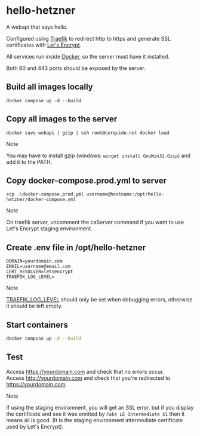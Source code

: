 # hello-hetzner
A webapi that says hello.

Configured using [Traefik](https://traefik.io/traefik/) to redirect http to https and generate SSL certificates with [Let's Encrypt](https://letsencrypt.org/).  

All services run inside [Docker](https://www.docker.com/), so the server must have it installed.

Both 80 and 443 ports should be exposed by the server.

## Build all images locally
```pwsh
docker compose up -d --build
```

## Copy all images to the server
```pwsh
docker save webapi | gzip | ssh root@cerquido.net docker load
```
> [!NOTE]
> You may have to install gzip (windows: `winget install GnuWin32.Gzip`) and add it to the PATH.

## Copy docker-compose.prod.yml to server
```pwsh
scp .\docker-compose.prod.yml username@hostname:/opt/hello-hetzner/docker-compose.yml
```
> [!NOTE]
> On traefik server, uncomment the caServer command if you want to use Let's Encrypt staging environment.

## Create .env file in /opt/hello-hetzner
```env
DOMAIN=yourdomain.com
EMAIL=username@email.com
CERT_RESOLVER=letsencrypt
TRAEFIK_LOG_LEVEL=
```
> [!NOTE]
> [TRAEFIK_LOG_LEVEL](https://doc.traefik.io/traefik/observability/logs/#level) should only be set when debugging errors, otherwise it should be left empty.

## Start containers
```bash
docker compose up -d --build
```

## Test
Access https://yourdomain.com and check that no errors occur.  
Access http://yourdomain.com and check that you're redirected to https://yourdomain.com.
>[!NOTE]
> If using the staging environment, you will get an SSL error, but if you display the certificate and see it was emitted by `Fake LE Intermediate X1` then it means all is good. (It is the staging environment intermediate certificate used by Let's Encrypt). 

